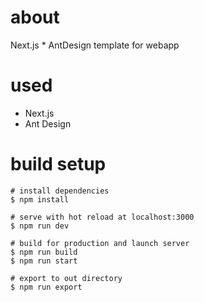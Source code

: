 # about
Next.js * AntDesign template for webapp

# used
- Next.js
- Ant Design

# build setup
```
# install dependencies
$ npm install

# serve with hot reload at localhost:3000
$ npm run dev

# build for production and launch server
$ npm run build
$ npm run start

# export to out directory
$ npm run export
```
